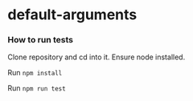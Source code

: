 # default-arguments

### How to run tests

Clone repository and cd into it. Ensure node installed. 

Run `npm install`

Run `npm run test`
